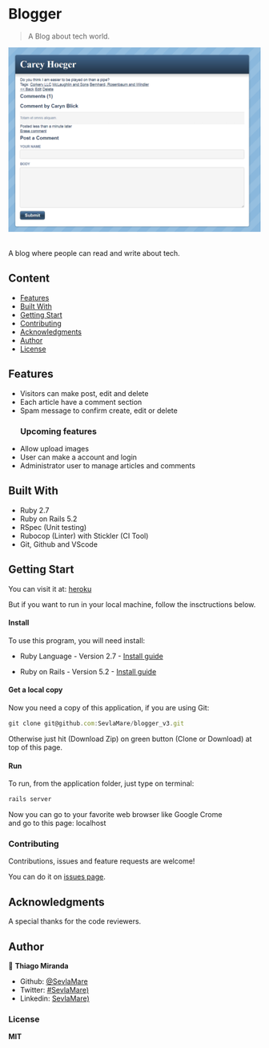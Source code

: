 # Blogger
> A Blog about tech world.<br>

![screenshot](screenshot.png)

<br>A blog where people can read and write about tech.<br>

## Content

* [Features](#features)
* [Built With](#built-with)
* [Getting Start](#getting-start)
* [Contributing](#contributing)
* [Acknowledgments](#acknowledgments)
* [Author](#author)
* [License](#license)

## Features

<ul>
  <li>Visitors can make post, edit and delete</li>
  <li>Each article have a comment section</li>
  <li>Spam message to confirm create, edit or delete</li>
</ul>

<ul>
  <h3>Upcoming features</h3>
  <li>Allow upload images</li>
  <li>User can make a account and login</li>
  <li>Administrator user to manage articles and comments</li>
</ul>

## Built With

- Ruby 2.7<br>
- Ruby on Rails 5.2 <br>
- RSpec (Unit testing) <br>
- Rubocop (Linter) with Stickler (CI Tool) <br>
- Git, Github and VScode <br>

## Getting Start

You can visit it at:
[heroku](https://tech-blog-794.herokuapp.com)

But if you want to run in your local machine, follow the insctructions below.

#### Install
To use this program, you will need install:
* Ruby Language - Version 2.7 - [Install guide](https://www.ruby-lang.org/en/documentation/installation/)

* Ruby on Rails - Version 5.2 - [Install guide](https://guides.rubyonrails.org/v5.0/getting_started.html#installing-rails)


#### Get a local copy
Now you need a copy of this application, if you are using Git:
```js
git clone git@github.com:SevlaMare/blogger_v3.git
```
Otherwise just hit (Download Zip) on green button (Clone or Download) at top of this page.


#### Run
To run, from the application folder, just type on terminal:
```js
rails server
```
Now you can go to your favorite web browser like Google Crome
<br>and go to this page: localhost

### Contributing

Contributions, issues and feature requests are welcome!

You can do it on [issues page](issues/).

## Acknowledgments

A special thanks for the code reviewers.

## Author

👤 **Thiago Miranda**

- Github: [@SevlaMare](https://github.com/SevlaMare)
- Twitter: [#SevlaMare)](https://twitter.com/SevlaMare)
- Linkedin: [SevlaMare)](https://www.linkedin.com/in/sevlamare)

### License

<strong>MIT</strong>

